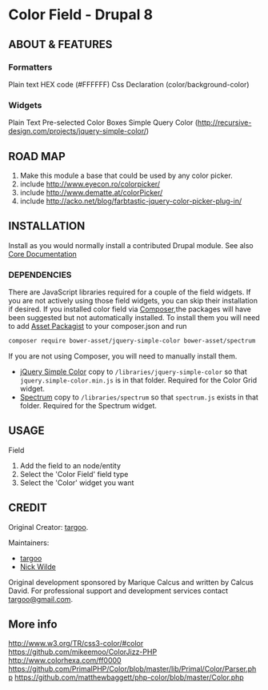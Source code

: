 # Color Field - Drupal 8

## ABOUT & FEATURES

### Formatters

  Plain text HEX code (#FFFFFF)
  Css Declaration (color/background-color)

### Widgets

  Plain Text
  Pre-selected Color Boxes
  Simple Query Color
  (http://recursive-design.com/projects/jquery-simple-color/)

## ROAD MAP

1) Make this module a base that could be used by any color picker.
2) include http://www.eyecon.ro/colorpicker/
3) include http://www.dematte.at/colorPicker/
4) include http://acko.net/blog/farbtastic-jquery-color-picker-plug-in/

## INSTALLATION

Install as you would normally install a contributed Drupal module. See also
[Core Documentation](https://www.drupal.org/docs/8/extending-drupal-8/installing-modules)

### DEPENDENCIES
There are JavaScript libraries required for a couple of the field widgets. If
you are not actively using those field widgets, you can skip their installation
if desired. If you installed color field via
[Composer](https://getcomposer.org),the packages will have been suggested but
not automatically installed. To install them you will need to add
[Asset Packagist](https://asset-packagist.org) to your composer.json and run
```bash
composer require bower-asset/jquery-simple-color bower-asset/spectrum
``` 

If you are not using Composer, you will need to manually install them.

- [jQuery Simple Color](https://github.com/recurser/jquery-simple-color)
copy to `/libraries/jquery-simple-color` so that `jquery.simple-color.min.js`
is in that folder. Required for the Color Grid widget.
- [Spectrum](https://github.com/bgrins/spectrum) copy to `/libraries/spectrum`
so that `spectrum.js` exists in that folder. Required for the Spectrum widget.

## USAGE

Field
1. Add the field to an node/entity
2. Select the 'Color Field' field type
3. Select the 'Color' widget you want

## CREDIT

Original Creator: [targoo](https://www.drupal.org/u/targoo).

Maintainers:
  - [targoo](https://www.drupal.org/u/targoo)
  - [Nick Wilde](https://www.drupal.org/u/nickwilde)

Original development sponsored by Marique Calcus and written by Calcus David.
For professional support and development services contact targoo@gmail.com.

## More info

http://www.w3.org/TR/css3-color/#color
https://github.com/mikeemoo/ColorJizz-PHP
http://www.colorhexa.com/ff0000
https://github.com/PrimalPHP/Color/blob/master/lib/Primal/Color/Parser.php
https://github.com/matthewbaggett/php-color/blob/master/Color.php
